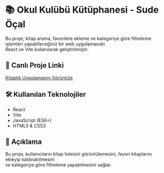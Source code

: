 # 📚 Okul Kulübü Kütüphanesi - Sude Öçal

Bu proje, kitap arama, favorilere ekleme ve kategoriye göre filtreleme işlemleri yapabileceğiniz bir web uygulamasıdır.  
React ve Vite kullanılarak geliştirilmiştir.

## 🚀 Canlı Proje Linki
[Kitaplık Uygulamasını Görüntüle](https://kitaplikodevisude.vercel.app/)

## 🛠️ Kullanılan Teknolojiler
- React
- Vite
- JavaScript (ES6+)
- HTML5 & CSS3

## 💬 Açıklama
Bu proje, kullanıcıların kitap listesini görüntülemesini, favori kitaplarını ekleyip kaldırabilmesini  
ve kategoriye göre filtreleme yapabilmesini sağlar.
